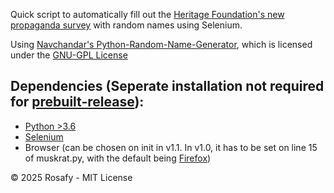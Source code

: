 Quick script to automatically fill out the [Heritage Foundation's new propaganda survey](https://secured.heritage.org/the-heritage-doge-survey/) with random names using Selenium. 

Using [Navchandar's Python-Random-Name-Generator](https://github.com/navchandar/Python-Random-Name-Generator), which is licensed under the [GNU-GPL License](https://github.com/navchandar/Python-Random-Name-Generator/blob/master/LICENSE)

## Dependencies (Seperate installation not required for [prebuilt-release](https://github.com/rosafy/muskrat/releases/tag/main)):
- [Python >3.6](https://www.python.org/)
- [Selenium](https://pypi.org/project/selenium/)
- Browser (can be chosen on init in v1.1. In v1.0, it has to be set on line 15 of muskrat.py, with the default being [Firefox](https://www.mozilla.org/en-US/firefox/new/))

© 2025 Rosafy - MIT License
